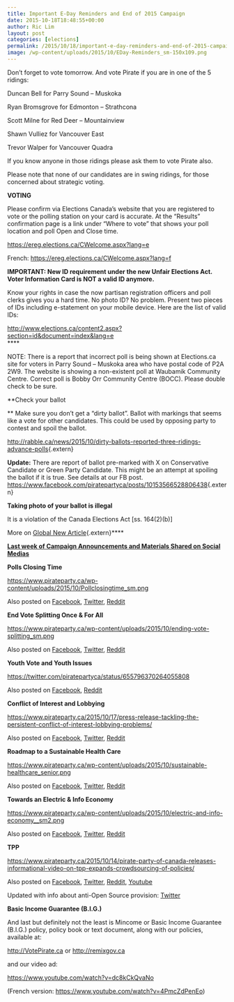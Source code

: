 ```yaml
---
title: Important E-Day Reminders and End of 2015 Campaign
date: 2015-10-18T18:48:55+00:00
author: Ric Lim
layout: post
categories: [elections]
permalink: /2015/10/18/important-e-day-reminders-and-end-of-2015-campaign/
image: /wp-content/uploads/2015/10/EDay-Reminders_sm-150x109.png
---
```

Don&#8217;t forget to vote tomorrow. And vote Pirate if you are in one of the 5 ridings:

Duncan Bell for Parry Sound – Muskoka
  
Ryan Bromsgrove for Edmonton – Strathcona
  
Scott Milne for Red Deer – Mountainview
  
Shawn Vulliez for Vancouver East
  
Trevor Walper for Vancouver Quadra

If you know anyone in those ridings please ask them to vote Pirate also.

Please note that none of our candidates are in swing ridings, for those concerned about strategic voting.

**VOTING**

Please confirm via Elections Canada&#8217;s website that you are registered to vote or the polling station on your card is accurate. At the &#8220;Results&#8221; confirmation page is a link under &#8220;Where to vote&#8221; that shows your poll location and poll Open and Close time.

<a data-cke-saved-class="extern" href="https://ereg.elections.ca/CWelcome.aspx?lang=e" class="extern" href="https://ereg.elections.ca/CWelcome.aspx?lang=e">https://ereg.elections.ca/CWelcome.aspx?lang=e</a>
  
French: <a data-cke-saved-class="extern" href="https://ereg.elections.ca/CWelcome.aspx?lang=f" class="extern" href="https://ereg.elections.ca/CWelcome.aspx?lang=f">https://ereg.elections.ca/CWelcome.aspx?lang=f<br /> </a>

**IMPORTANT: New ID requirement under the new Unfair Elections Act. Voter Information Card is NOT a valid ID anymore.**
  
Know your rights in case the now partisan registration officers and poll clerks gives you a hard time. No photo ID? No problem. Present two pieces of IDs including e-statement on your mobile device. Here are the list of valid IDs:
  
<a data-cke-saved-class="extern" href="http://www.elections.ca/content2.aspx?section=id&document=index&lang=e" class="extern" href="http://www.elections.ca/content2.aspx?section=id&document=index&lang=e">http://www.elections.ca/content2.aspx?section=id&document=index&lang=e<br /> </a> ****

NOTE: There is a report that incorrect poll is being shown at Elections.ca site for voters in Parry Sound – Muskoka area who have postal code of P2A 2W9. The website is showing a non-existent poll at Waubamik Community Centre. Correct poll is Bobby Orr Community Centre (BOCC). Please double check to be sure.

**Check your ballot
  
** Make sure you don&#8217;t get a &#8220;dirty ballot&#8221;. Ballot with markings that seems like a vote for other candidates. This could be used by opposing party to contest and spoil the ballot.
  
<http://rabble.ca/news/2015/10/dirty-ballots-reported-three-ridings-advance-polls>{.extern}

**Update:** There are report of ballot pre-marked with X on Conservative Candidate or Green Party Candidate. This might be an attempt at spoiling the ballot if it is true. See details at our FB post. <https://www.facebook.com/piratepartyca/posts/10153566528806438>{.extern}

**Taking photo of your ballot is illegal**
  
It is a violation of the Canada Elections Act [ss. 164(2)(b)]
  
More on [Global New Article](http://globalnews.ca/news/2269358/voters-beware-you-still-arent-allowed-to-publish-photos-of-your-ballot/?hootPostID=8c35f45555bd6e11188e3b575e80a21a){.extern}****

<u>**Last week of Campaign Announcements and Materials Shared on Social Medias**</u>

**Polls Closing Time**
  
<a data-cke-saved-class="extern" href="https://www.pirateparty.ca/wp-content/uploads/2015/10/Pollclosingtime_sm.png" class="extern" href="https://www.pirateparty.ca/wp-content/uploads/2015/10/Pollclosingtime_sm.png">https://www.pirateparty.ca/wp-content/uploads/2015/10/Pollclosingtime_sm.png </a>
  
Also posted on <a data-cke-saved-class="extern" href="https://www.facebook.com/piratepartyca/photos/a.448353731437.240639.130845971437/10153566043711438/?type=3&theater" class="extern" href="https://www.facebook.com/piratepartyca/photos/a.448353731437.240639.130845971437/10153566043711438/?type=3&theater">Facebook</a>, <a data-cke-saved-class="extern" href="https://twitter.com/piratepartyca/status/655829824343162881" class="extern" href="https://twitter.com/piratepartyca/status/655829824343162881">Twitter</a>, <a data-cke-saved-class="extern" href="https://www.reddit.com/r/piratepartyofcanada/comments/3p9huh/take_note_of_polls_closing_time/" class="extern" href="https://www.reddit.com/r/piratepartyofcanada/comments/3p9huh/take_note_of_polls_closing_time/">Reddit</a>

**End Vote Splitting Once & For All**
  
<a data-cke-saved-class="extern" href="https://www.pirateparty.ca/wp-content/uploads/2015/10/ending-vote-splitting_sm.png" class="extern" href="https://www.pirateparty.ca/wp-content/uploads/2015/10/ending-vote-splitting_sm.png">https://www.pirateparty.ca/wp-content/uploads/2015/10/ending-vote-splitting_sm.png</a>
  
Also posted on <a data-cke-saved-class="extern" href="https://www.facebook.com/piratepartyca/photos/a.448353731437.240639.130845971437/10153565945141438/?type=3&theater" class="extern" href="https://www.facebook.com/piratepartyca/photos/a.448353731437.240639.130845971437/10153565945141438/?type=3&theater">Facebook</a>, <a data-cke-saved-class="extern" href="https://twitter.com/piratepartyca/status/655816912190857216" class="extern" href="https://twitter.com/piratepartyca/status/655816912190857216">Twitter</a>, <a data-cke-saved-class="extern" href="https://www.reddit.com/r/piratepartyofcanada/comments/3p9i0c/lets_end_vote_splitting_once_for_all/" class="extern" href="https://www.reddit.com/r/piratepartyofcanada/comments/3p9i0c/lets_end_vote_splitting_once_for_all/">Reddit</a>

**Youth Vote and Youth Issues**
  
<a data-cke-saved-class="extern" href="https://twitter.com/piratepartyca/status/655796370264055808" class="extern" href="https://twitter.com/piratepartyca/status/655796370264055808">https://twitter.com/piratepartyca/status/65579</a><a data-cke-saved-class="extern" href="https://twitter.com/piratepartyca/status/655796370264055808" class="extern" href="https://twitter.com/piratepartyca/status/655796370264055808">6370264055808</a>
  
Also posted on <a data-cke-saved-class="extern" href="https://www.facebook.com/piratepartyca/photos/a.448353731437.240639.130845971437/10153565849976438/?type=3&theater" class="extern" href="https://www.facebook.com/piratepartyca/photos/a.448353731437.240639.130845971437/10153565849976438/?type=3&theater">Facebook</a>, <a data-cke-saved-class="extern" href="https://www.reddit.com/r/piratepartyofcanada/comments/3p9p44/why_youth_votes_matters_youth_relevant_policies/" class="extern" href="https://www.reddit.com/r/piratepartyofcanada/comments/3p9p44/why_youth_votes_matters_youth_relevant_policies/">Reddit</a>

**Conflict of Interest and Lobbying**
  
<a data-cke-saved-class="extern" href="https://www.pirateparty.ca/2015/10/17/press-release-tackling-the-persistent-conflict-of-interest-lobbying-problems/" class="extern" href="https://www.pirateparty.ca/2015/10/17/press-release-tackling-the-persistent-conflict-of-interest-lobbying-problems/">https://www.pirateparty.ca/2015/10/17/press-release-tackling-the-persistent-conflict-of-interest-lobbying-problems/</a>
  
Also posted on <a data-cke-saved-class="extern" href="https://www.facebook.com/piratepartyca/photos/a.448353731437.240639.130845971437/10153564035871438/?type=3&theater" class="extern" href="https://www.facebook.com/piratepartyca/photos/a.448353731437.240639.130845971437/10153564035871438/?type=3&theater">Facebook</a>, <a data-cke-saved-class="extern" href="https://twitter.com/piratepartyca/status/655402233782140928" class="extern" href="https://twitter.com/piratepartyca/status/655402233782140928">Twitter</a>, <a data-cke-saved-class="extern" href="https://www.reddit.com/r/piratepartyofcanada/comments/3p4gaf/press_release_tackling_the_persistent_conflict_of/" class="extern" href="https://www.reddit.com/r/piratepartyofcanada/comments/3p4gaf/press_release_tackling_the_persistent_conflict_of/">Reddit</a>

**Roadmap to a Sustainable Health Care**
  
<a data-cke-saved-class="extern" href="https://www.pirateparty.ca/wp-content/uploads/2015/10/sustainable-healthcare_senior.png" class="extern" href="https://www.pirateparty.ca/wp-content/uploads/2015/10/sustainable-healthcare_senior.png">https://www.pirateparty.ca/wp-content/uploads/2015/10/sustainable-healthcare_senior.png</a>
  
Also posted on <a data-cke-saved-class="extern" href="https://www.facebook.com/piratepartyca/photos/a.448353731437.240639.130845971437/10153562525351438/?type=3&theater" class="extern" href="https://www.facebook.com/piratepartyca/photos/a.448353731437.240639.130845971437/10153562525351438/?type=3&theater">Facebook</a>, <a data-cke-saved-class="extern" href="https://twitter.com/piratepartyca/status/655069198905835520" class="extern" href="https://twitter.com/piratepartyca/status/655069198905835520">Twitter</a>, <a data-cke-saved-class="extern" href="https://www.reddit.com/r/piratepartyofcanada/comments/3p9nhg/roadmap_to_a_sustainable_health_care/" class="extern" href="https://www.reddit.com/r/piratepartyofcanada/comments/3p9nhg/roadmap_to_a_sustainable_health_care/">Reddit</a>

**Towards an Electric & Info Economy**
  
<a data-cke-saved-class="extern" href="https://www.pirateparty.ca/wp-content/uploads/2015/10/electric-and-info-economy__sm2.png" class="extern" href="https://www.pirateparty.ca/wp-content/uploads/2015/10/electric-and-info-economy__sm2.png">https://www.pirateparty.ca/wp-content/uploads/2015/10/electric-and-info-economy__sm2.png</a>
  
Also posted on <a data-cke-saved-class="extern" href="https://www.facebook.com/piratepartyca/photos/a.448353731437.240639.130845971437/10153560347101438/?type=3&theater" class="extern" href="https://www.facebook.com/piratepartyca/photos/a.448353731437.240639.130845971437/10153560347101438/?type=3&theater">Facebook</a>, <a data-cke-saved-class="extern" href="https://twitter.com/piratepartyca/status/654629109163646976" class="extern" href="https://twitter.com/piratepartyca/status/654629109163646976">Twitter</a>, <a data-cke-saved-class="extern" href="https://www.reddit.com/r/piratepartyofcanada/comments/3p9obg/towards_and_electric_information_economy/" class="extern" href="https://www.reddit.com/r/piratepartyofcanada/comments/3p9obg/towards_and_electric_information_economy/">Reddit</a>

**TPP**
  
<a data-cke-saved-class="extern" href="https://www.pirateparty.ca/2015/10/14/pirate-party-of-canada-releases-informational-video-on-tpp-expands-crowdsourcing-of-policies/" class="extern" href="https://www.pirateparty.ca/2015/10/14/pirate-party-of-canada-releases-informational-video-on-tpp-expands-crowdsourcing-of-policies/">https://www.pirateparty.ca/2015/10/14/pirate-party-of-canada-releases-informational-video-on-tpp-expands-crowdsourcing-of-policies/</a>
  
Also posted on <a data-cke-saved-class="extern" href="https://www.facebook.com/piratepartyca/photos/a.448353731437.240639.130845971437/10153564651391438/?type=3&theater" class="extern" href="https://www.facebook.com/piratepartyca/photos/a.448353731437.240639.130845971437/10153564651391438/?type=3&theater">Facebook</a>, <a data-cke-saved-class="extern" href="https://twitter.com/piratepartyca/status/654000651689553920" class="extern" href="https://twitter.com/piratepartyca/status/654000651689553920">Twitter</a>, <a data-cke-saved-class="extern" href="https://www.reddit.com/r/piratepartyofcanada/comments/3omaoo/new_info_vid_on_tpp_our_digital_rights_future_the/" class="extern" href="https://www.reddit.com/r/piratepartyofcanada/comments/3omaoo/new_info_vid_on_tpp_our_digital_rights_future_the/">Reddit</a><a data-cke-saved-class="extern" href="https://www.pirateparty.ca/2015/10/14/pirate-party-of-canada-releases-informational-video-on-tpp-expands-crowdsourcing-of-policies/" class="extern" href="https://www.pirateparty.ca/2015/10/14/pirate-party-of-canada-releases-informational-video-on-tpp-expands-crowdsourcing-of-policies/">,</a> <a data-cke-saved-class="extern" href="https://www.youtube.com/watch?v=iooHkQ-fo-Y" class="extern" href="https://www.youtube.com/watch?v=iooHkQ-fo-Y">Youtube</a>
  
Updated with info about anti-Open Source provision: <a data-cke-saved-class="extern" href="https://twitter.com/piratepartyca/status/654476240162676736" class="extern" href="https://twitter.com/piratepartyca/status/654476240162676736">Twitter</a>

**Basic Income Guarantee (B.I.G.)**

And last but definitely not the least is Mincome or Basic Income Guarantee (B.I.G.) policy, policy book or text document, along with our policies, available at:

<a data-cke-saved-class="extern" href="http://VotePirate.ca" class="extern" href="http://VotePirate.ca">http://VotePirate.ca</a> or <a data-cke-saved-class="extern" href="http://remixgov.ca" class="extern" href="http://remixgov.ca">http://remixgov.ca</a>

and our video ad:
  
<a data-cke-saved-class="extern" href="https://www.youtube.com/watch?v=dc8kCkQvaNo" class="extern" href="https://www.youtube.com/watch?v=dc8kCkQvaNo">https://www.youtube.com/watch?v=dc8kCkQvaNo</a>

(French version: <a data-cke-saved-class="extern" href="https://www.youtube.com/watch?v=4PmcZdPenEo" class="extern" href="https://www.youtube.com/watch?v=4PmcZdPenEo">https://www.youtube.com/watch?v=4PmcZdPenEo</a>)